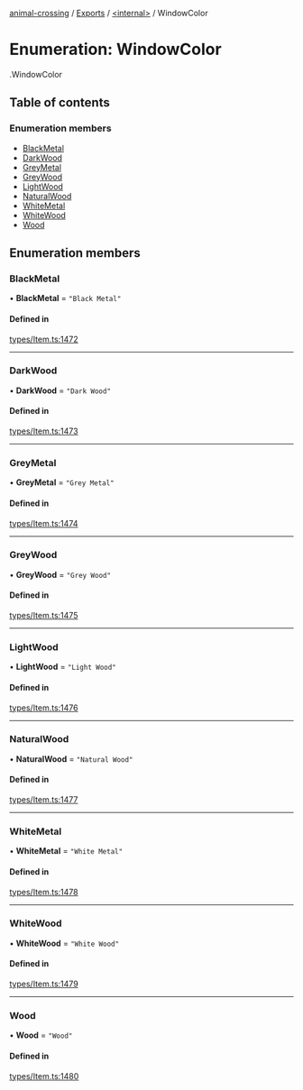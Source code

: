 [animal-crossing](../README.md) / [Exports](../modules.md) / [<internal\>](../modules/internal_.md) / WindowColor

# Enumeration: WindowColor

[<internal>](../modules/internal_.md).WindowColor

## Table of contents

### Enumeration members

- [BlackMetal](internal_.WindowColor.md#blackmetal)
- [DarkWood](internal_.WindowColor.md#darkwood)
- [GreyMetal](internal_.WindowColor.md#greymetal)
- [GreyWood](internal_.WindowColor.md#greywood)
- [LightWood](internal_.WindowColor.md#lightwood)
- [NaturalWood](internal_.WindowColor.md#naturalwood)
- [WhiteMetal](internal_.WindowColor.md#whitemetal)
- [WhiteWood](internal_.WindowColor.md#whitewood)
- [Wood](internal_.WindowColor.md#wood)

## Enumeration members

### BlackMetal

• **BlackMetal** = `"Black Metal"`

#### Defined in

[types/Item.ts:1472](https://github.com/Norviah/animal-crossing/blob/d6e407b/module/types/Item.ts#L1472)

___

### DarkWood

• **DarkWood** = `"Dark Wood"`

#### Defined in

[types/Item.ts:1473](https://github.com/Norviah/animal-crossing/blob/d6e407b/module/types/Item.ts#L1473)

___

### GreyMetal

• **GreyMetal** = `"Grey Metal"`

#### Defined in

[types/Item.ts:1474](https://github.com/Norviah/animal-crossing/blob/d6e407b/module/types/Item.ts#L1474)

___

### GreyWood

• **GreyWood** = `"Grey Wood"`

#### Defined in

[types/Item.ts:1475](https://github.com/Norviah/animal-crossing/blob/d6e407b/module/types/Item.ts#L1475)

___

### LightWood

• **LightWood** = `"Light Wood"`

#### Defined in

[types/Item.ts:1476](https://github.com/Norviah/animal-crossing/blob/d6e407b/module/types/Item.ts#L1476)

___

### NaturalWood

• **NaturalWood** = `"Natural Wood"`

#### Defined in

[types/Item.ts:1477](https://github.com/Norviah/animal-crossing/blob/d6e407b/module/types/Item.ts#L1477)

___

### WhiteMetal

• **WhiteMetal** = `"White Metal"`

#### Defined in

[types/Item.ts:1478](https://github.com/Norviah/animal-crossing/blob/d6e407b/module/types/Item.ts#L1478)

___

### WhiteWood

• **WhiteWood** = `"White Wood"`

#### Defined in

[types/Item.ts:1479](https://github.com/Norviah/animal-crossing/blob/d6e407b/module/types/Item.ts#L1479)

___

### Wood

• **Wood** = `"Wood"`

#### Defined in

[types/Item.ts:1480](https://github.com/Norviah/animal-crossing/blob/d6e407b/module/types/Item.ts#L1480)
